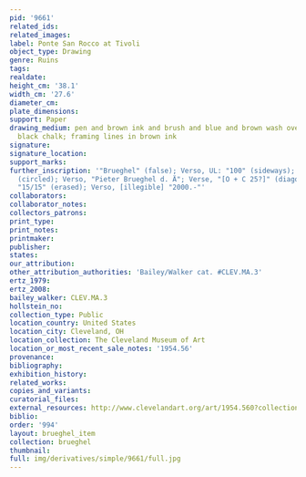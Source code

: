 ```yaml
---
pid: '9661'
related_ids: 
related_images: 
label: Ponte San Rocco at Tivoli
object_type: Drawing
genre: Ruins
tags: 
realdate: 
height_cm: '38.1'
width_cm: '27.6'
diameter_cm: 
plate_dimensions: 
support: Paper
drawing_medium: pen and brown ink and brush and blue and brown wash over traces of
  black chalk; framing lines in brown ink
signature: 
signature_location: 
support_marks: 
further_inscription: '"Brueghel" (false); Verso, UL: "100" (sideways); Verso, "13"
  (circled); Verso, "Pieter Brueghel d. Ä"; Verse, "[O + C 25?]" (diagonally); Verso,
  "15/15" (erased); Verso, [illegible] "2000.-"'
collaborators: 
collaborator_notes: 
collectors_patrons: 
print_type: 
print_notes: 
printmaker: 
publisher: 
states: 
our_attribution: 
other_attribution_authorities: 'Bailey/Walker cat. #CLEV.MA.3'
ertz_1979: 
ertz_2008: 
bailey_walker: CLEV.MA.3
hollstein_no: 
collection_type: Public
location_country: United States
location_city: Cleveland, OH
location_collection: The Cleveland Museum of Art
location_or_most_recent_sale_notes: '1954.56'
provenance: 
bibliography: 
exhibition_history: 
related_works: 
copies_and_variants: 
curatorial_files: 
external_resources: http://www.clevelandart.org/art/1954.560?collection_search_query=1954.56&op=search&form_build_id=form-qM5s0TvTYsoqpv3U3avh4DdRE3M8N6k6Vs34jHoTRG0&form_id=clevelandart_collection_search_form
biblio: 
order: '994'
layout: brueghel_item
collection: brueghel
thumbnail: 
full: img/derivatives/simple/9661/full.jpg
---
```

